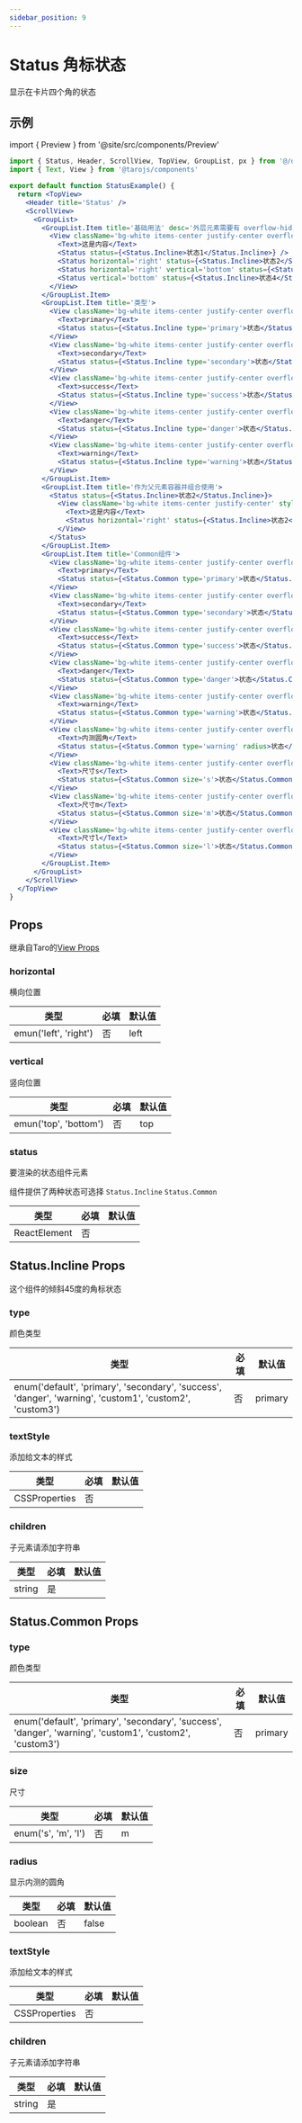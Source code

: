 ```yaml
---
sidebar_position: 9
---
```


# Status 角标状态

显示在卡片四个角的状态

## 示例

import { Preview } from '@site/src/components/Preview'

<Preview name='Status' />

```jsx
import { Status, Header, ScrollView, TopView, GroupList, px } from '@/duxuiExample'
import { Text, View } from '@tarojs/components'

export default function StatusExample() {
  return <TopView>
    <Header title='Status' />
    <ScrollView>
      <GroupList>
        <GroupList.Item title='基础用法' desc='外层元素需要有 overflow-hidden 将内容进行裁剪'>
          <View className='bg-white items-center justify-center overflow-hidden' style={{ height: px(300) }}>
            <Text>这是内容</Text>
            <Status status={<Status.Incline>状态1</Status.Incline>} />
            <Status horizontal='right' status={<Status.Incline>状态2</Status.Incline>} />
            <Status horizontal='right' vertical='bottom' status={<Status.Incline>状态3</Status.Incline>} />
            <Status vertical='bottom' status={<Status.Incline>状态4</Status.Incline>} />
          </View>
        </GroupList.Item>
        <GroupList.Item title='类型'>
          <View className='bg-white items-center justify-center overflow-hidden' style={{ height: px(150) }}>
            <Text>primary</Text>
            <Status status={<Status.Incline type='primary'>状态</Status.Incline>} />
          </View>
          <View className='bg-white items-center justify-center overflow-hidden' style={{ height: px(150) }}>
            <Text>secondary</Text>
            <Status status={<Status.Incline type='secondary'>状态</Status.Incline>} />
          </View>
          <View className='bg-white items-center justify-center overflow-hidden' style={{ height: px(150) }}>
            <Text>success</Text>
            <Status status={<Status.Incline type='success'>状态</Status.Incline>} />
          </View>
          <View className='bg-white items-center justify-center overflow-hidden' style={{ height: px(150) }}>
            <Text>danger</Text>
            <Status status={<Status.Incline type='danger'>状态</Status.Incline>} />
          </View>
          <View className='bg-white items-center justify-center overflow-hidden' style={{ height: px(150) }}>
            <Text>warning</Text>
            <Status status={<Status.Incline type='warning'>状态</Status.Incline>} />
          </View>
        </GroupList.Item>
        <GroupList.Item title='作为父元素容器并组合使用'>
          <Status status={<Status.Incline>状态2</Status.Incline>}>
            <View className='bg-white items-center justify-center' style={{ height: px(150) }}>
              <Text>这是内容</Text>
              <Status horizontal='right' status={<Status.Incline>状态2</Status.Incline>} />
            </View>
          </Status>
        </GroupList.Item>
        <GroupList.Item title='Common组件'>
          <View className='bg-white items-center justify-center overflow-hidden' style={{ height: px(150) }}>
            <Text>primary</Text>
            <Status status={<Status.Common type='primary'>状态</Status.Common>} />
          </View>
          <View className='bg-white items-center justify-center overflow-hidden' style={{ height: px(150) }}>
            <Text>secondary</Text>
            <Status status={<Status.Common type='secondary'>状态</Status.Common>} />
          </View>
          <View className='bg-white items-center justify-center overflow-hidden' style={{ height: px(150) }}>
            <Text>success</Text>
            <Status status={<Status.Common type='success'>状态</Status.Common>} />
          </View>
          <View className='bg-white items-center justify-center overflow-hidden' style={{ height: px(150) }}>
            <Text>danger</Text>
            <Status status={<Status.Common type='danger'>状态</Status.Common>} />
          </View>
          <View className='bg-white items-center justify-center overflow-hidden' style={{ height: px(150) }}>
            <Text>warning</Text>
            <Status status={<Status.Common type='warning'>状态</Status.Common>} />
          </View>
          <View className='bg-white items-center justify-center overflow-hidden' style={{ height: px(150) }}>
            <Text>内测圆角</Text>
            <Status status={<Status.Common type='warning' radius>状态</Status.Common>} />
          </View>
          <View className='bg-white items-center justify-center overflow-hidden' style={{ height: px(150) }}>
            <Text>尺寸s</Text>
            <Status status={<Status.Common size='s'>状态</Status.Common>} />
          </View>
          <View className='bg-white items-center justify-center overflow-hidden' style={{ height: px(150) }}>
            <Text>尺寸m</Text>
            <Status status={<Status.Common size='m'>状态</Status.Common>} />
          </View>
          <View className='bg-white items-center justify-center overflow-hidden' style={{ height: px(150) }}>
            <Text>尺寸l</Text>
            <Status status={<Status.Common size='l'>状态</Status.Common>} />
          </View>
        </GroupList.Item>
      </GroupList>
    </ScrollView>
  </TopView>
}
```

## Props

继承自Taro的[View Props](https://nervjs.github.io/taro-docs/docs/components/viewContainer/view#viewprops)

### horizontal

横向位置

| 类型 | 必填 | 默认值 |
| ---- | -------- | ------- |
| emun('left', 'right') | 否 | left |

### vertical

竖向位置

| 类型 | 必填 | 默认值 |
| ---- | -------- | ------- |
| emun('top', 'bottom') | 否 | top |

### status

要渲染的状态组件元素

组件提供了两种状态可选择 `Status.Incline` `Status.Common`

| 类型 | 必填 | 默认值 |
| ---- | -------- | ------- |
| ReactElement | 否 |  |

## Status.Incline Props

这个组件的倾斜45度的角标状态

### type

颜色类型

| 类型 | 必填 | 默认值 |
| ---- | -------- | ------- |
| enum('default', 'primary', 'secondary', 'success', 'danger', 'warning', 'custom1', 'custom2', 'custom3') | 否 | primary |

### textStyle

添加给文本的样式

| 类型 | 必填 | 默认值 |
| ---- | -------- | ------- |
| CSSProperties | 否 |  |

### children

子元素请添加字符串

| 类型 | 必填 | 默认值 |
| ---- | -------- | ------- |
| string | 是 |  |

## Status.Common Props

### type

颜色类型

| 类型 | 必填 | 默认值 |
| ---- | -------- | ------- |
| enum('default', 'primary', 'secondary', 'success', 'danger', 'warning', 'custom1', 'custom2', 'custom3') | 否 | primary |

### size

尺寸

| 类型 | 必填 | 默认值 |
| ---- | -------- | ------- |
| enum('s', 'm', 'l') | 否 | m |

### radius

显示内测的圆角

| 类型 | 必填 | 默认值 |
| ---- | -------- | ------- |
| boolean | 否 | false |

### textStyle

添加给文本的样式

| 类型 | 必填 | 默认值 |
| ---- | -------- | ------- |
| CSSProperties | 否 |  |

### children

子元素请添加字符串

| 类型 | 必填 | 默认值 |
| ---- | -------- | ------- |
| string | 是 |  |